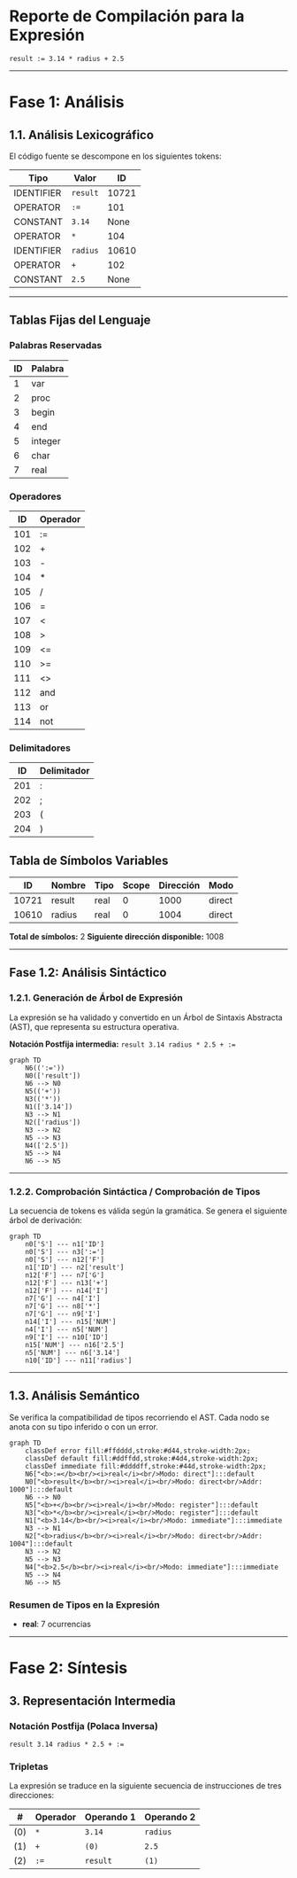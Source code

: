 # Reporte de Compilación para la Expresión

`result := 3.14 * radius + 2.5`

---

# Fase 1: Análisis
## 1.1. Análisis Lexicográfico

El código fuente se descompone en los siguientes tokens:

| Tipo | Valor | ID |
|------|-------|----|
| IDENTIFIER | `result` | 10721 |
| OPERATOR | `:=` | 101 |
| CONSTANT | `3.14` | None |
| OPERATOR | `*` | 104 |
| IDENTIFIER | `radius` | 10610 |
| OPERATOR | `+` | 102 |
| CONSTANT | `2.5` | None |

---
## Tablas Fijas del Lenguaje

### Palabras Reservadas
| ID | Palabra |
|----|---------|
| 1 | var |
| 2 | proc |
| 3 | begin |
| 4 | end |
| 5 | integer |
| 6 | char |
| 7 | real |

### Operadores
| ID | Operador |
|----|----------|
| 101 | := |
| 102 | + |
| 103 | - |
| 104 | * |
| 105 | / |
| 106 | = |
| 107 | < |
| 108 | > |
| 109 | <= |
| 110 | >= |
| 111 | <> |
| 112 | and |
| 113 | or |
| 114 | not |

### Delimitadores
| ID | Delimitador |
|----|-------------|
| 201 | : |
| 202 | ; |
| 203 | ( |
| 204 | ) |

## Tabla de Símbolos Variables

| ID | Nombre | Tipo | Scope | Dirección | Modo |
|----|--------|------|-------|-----------|------|
| 10721 | result | real | 0 | 1000 | direct |
| 10610 | radius | real | 0 | 1004 | direct |

**Total de símbolos:** 2
**Siguiente dirección disponible:** 1008

---

## Fase 1.2: Análisis Sintáctico
### 1.2.1. Generación de Árbol de Expresión

La expresión se ha validado y convertido en un Árbol de Sintaxis Abstracta (AST), que representa su estructura operativa.

**Notación Postfija intermedia:** `result 3.14 radius * 2.5 + :=`

```mermaid
graph TD
    N6((':='))
    N0(['result'])
    N6 --> N0
    N5(('+'))
    N3(('*'))
    N1(['3.14'])
    N3 --> N1
    N2(['radius'])
    N3 --> N2
    N5 --> N3
    N4(['2.5'])
    N5 --> N4
    N6 --> N5
```

---
### 1.2.2. Comprobación Sintáctica / Comprobación de Tipos

La secuencia de tokens es válida según la gramática. Se genera el siguiente árbol de derivación:

```mermaid
graph TD
    n0['S'] --- n1['ID']
    n0['S'] --- n3[':=']
    n0['S'] --- n12['F']
    n1['ID'] --- n2['result']
    n12['F'] --- n7['G']
    n12['F'] --- n13['+']
    n12['F'] --- n14['I']
    n7['G'] --- n4['I']
    n7['G'] --- n8['*']
    n7['G'] --- n9['I']
    n14['I'] --- n15['NUM']
    n4['I'] --- n5['NUM']
    n9['I'] --- n10['ID']
    n15['NUM'] --- n16['2.5']
    n5['NUM'] --- n6['3.14']
    n10['ID'] --- n11['radius']
```

---
## 1.3. Análisis Semántico

Se verifica la compatibilidad de tipos recorriendo el AST. Cada nodo se anota con su tipo inferido o con un error.

```mermaid
graph TD
    classDef error fill:#ffdddd,stroke:#d44,stroke-width:2px;
    classDef default fill:#ddffdd,stroke:#4d4,stroke-width:2px;
    classDef immediate fill:#ddddff,stroke:#44d,stroke-width:2px;
    N6["<b>:=</b><br/><i>real</i><br/>Modo: direct"]:::default
    N0["<b>result</b><br/><i>real</i><br/>Modo: direct<br/>Addr: 1000"]:::default
    N6 --> N0
    N5["<b>+</b><br/><i>real</i><br/>Modo: register"]:::default
    N3["<b>*</b><br/><i>real</i><br/>Modo: register"]:::default
    N1["<b>3.14</b><br/><i>real</i><br/>Modo: immediate"]:::immediate
    N3 --> N1
    N2["<b>radius</b><br/><i>real</i><br/>Modo: direct<br/>Addr: 1004"]:::default
    N3 --> N2
    N5 --> N3
    N4["<b>2.5</b><br/><i>real</i><br/>Modo: immediate"]:::immediate
    N5 --> N4
    N6 --> N5
```

### Resumen de Tipos en la Expresión

- **real**: 7 ocurrencias

---

# Fase 2: Síntesis
## 3. Representación Intermedia

### Notación Postfija (Polaca Inversa)
`result 3.14 radius * 2.5 + :=`

### Tripletas
La expresión se traduce en la siguiente secuencia de instrucciones de tres direcciones:

| # | Operador | Operando 1 | Operando 2 |
|---|----------|------------|------------|
|(0)| `*`     | `3.14`     | `radius`     |
|(1)| `+`     | `(0)`     | `2.5`     |
|(2)| `:=`     | `result`     | `(1)`     |
